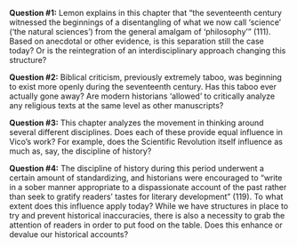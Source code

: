 **Question #1:** Lemon explains in this chapter that “the seventeenth century witnessed the beginnings of a disentangling of what we now call ‘science’ (‘the natural sciences’) from the general amalgam of ‘philosophy’” (111). Based on anecdotal or other evidence, is this separation still the case today? Or is the reintegration of an interdisciplinary approach changing this structure?

**Question #2:** Biblical criticism, previously extremely taboo, was beginning to exist more openly during the seventeenth century. Has this taboo ever actually gone away? Are modern historians ‘allowed’ to critically analyze any religious texts at the same level as other manuscripts?

**Question #3:** This chapter analyzes the movement in thinking around several different disciplines. Does each of these provide equal influence in Vico’s work? For example, does the Scientific Revolution itself influence as much as, say, the discipline of history?

**Question #4:** The discipline of history during this period underwent a certain amount of standardizing, and historians were encouraged to “write in a sober manner appropriate to a dispassionate account of the past rather than seek to gratify readers’ tastes for literary development” (119). To what extent does this influence apply today? While we have structures in place to try and prevent historical inaccuracies, there is also a necessity to grab the attention of readers in order to put food on the table. Does this enhance or devalue our historical accounts?
